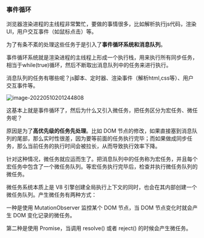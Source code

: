 ### 事件循环

浏览器渲染进程的主线程非常繁忙，要做的事情很多，比如解析执行js代码，渲染UI，用户交互事件（如鼠标点击）等。

为了有条不紊的处理这些任务于是引入了**事件循环系统和消息队列**。

事件循环系统就是渲染进程的主线程上形成一个执行栈，用来执行所有同步任务，相当于while(true)循环，然后不断取出消息队列中的任务来进行执行。

消息队列的任务有哪些呢？js脚本、定时器、渲染事件（解析html,css等）、用户交互事件等。

![image-20220510201244808](C:\Users\64554\AppData\Roaming\Typora\typora-user-images\image-20220510201244808.png)



这基本上就是事件循环了，然后为什么又引入微任务，把任务区分为宏任务、微任务呢？

原因是为了**高优先级的任务先处理**。比如 DOM 节点的修改，如果直接塞到消息队列的尾部，那么实时性很差，因为要等前面的任务执行完毕；而如果做成同步任务，那么当前任务的执行时间会被拉长，从而导致执行效率下降。

针对这种情况，微任务就应运而生了。把消息队列中的任务称为宏任务，并且每个宏任务中包含了一个微任务队列。等宏任务执行完毕后，检查并执行微任务队列的微任务。

微任务系统本质上是 V8 引擎创建全局执行上下文的同时，也会在其内部创建一个微任务队列。产生微任务有两种方式：

一种是使用 MutationObserver 监控某个 DOM 节点，当 DOM 节点变化时就会产生 DOM 变化记录的微任务。

第二种是使用 Promise，当调用 resolve() 或者 reject() 的时候会产生微任务。


